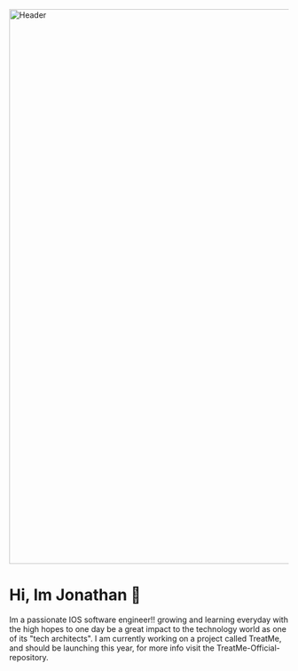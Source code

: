 <img width="1000" alt="Header" src="https://user-images.githubusercontent.com/79124628/137929035-da472636-e409-43a4-aa32-bd3fa9eb5059.png">

# Hi, Im Jonathan 👋

Im a passionate IOS software engineer!! growing and learning everyday with the high hopes to one day be a great impact to the technology world as one of its "tech architects". I am currently working on a project called TreatMe, and should be launching this year, for more info visit the TreatMe-Official- repository.
